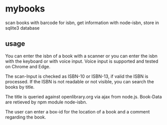 # mybooks
scan books with barcode for isbn, get information with node-isbn, store in sqlite3 database

## usage
You can enter the isbn of a book with a scanner or you can enter the isbn with the keyboard or with voice input.
Voice input is supported and tested on Chrome and Edge.

The scan-Input is checked as ISBN-10 or ISBN-13, if valid the ISBN is processed.
If the ISBN is not readable or not visible, you can search the books by title.

The title is queried against openlibrary.org via ajax from node.js.
Book-Data are retieved by npm module node-isbn.

The user can enter a box-id for the location of a book and a comment regarding the book.



